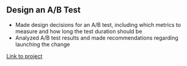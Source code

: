 Design an A/B Test
------------------------
-	Made design decisions for an A/B test, including which metrics to measure and how long the test duration should be
-	Analyzed A/B test results and made recommendations regarding launching the change

[Link to project](./report.pdf)
